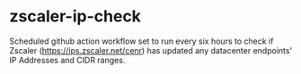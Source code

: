# zscaler-ip-check
Scheduled github action workflow set to run every six hours to check if Zscaler (https://ips.zscaler.net/cenr) has updated any datacenter endpoints' IP Addresses and CIDR ranges.
